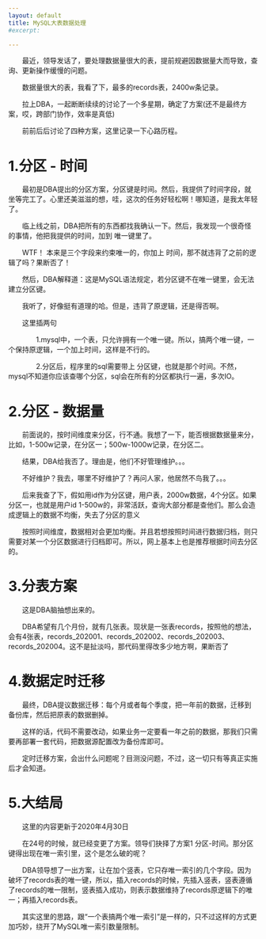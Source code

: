 ```yaml
---
layout: default
title: MySQL大表数据处理
#excerpt: 

---
```


　　最近，领导发话了，要处理数据量很大的表，提前规避因数据量大而导致，查询、更新操作缓慢的问题。

　　数据量很大的表，我看了下，最多的records表，2400w条记录。

　　拉上DBA，一起断断续续的讨论了一个多星期，确定了方案(还不是最终方案，哎，跨部门协作，效率是真低)

　　前前后后讨论了四种方案，这里记录一下心路历程。



# 1.分区 - 时间

　　最初是DBA提出的分区方案，分区键是时间。然后，我提供了时间字段，就坐等完工了。心里还美滋滋的想，哇，这次的任务好轻松啊！哪知道，是我太年轻了。

　　临上线之前，DBA把所有的东西都找我确认一下。然后，我发现一个很奇怪的事情，他把我提供的时间，加到 唯一键里了。

　　WTF！ 本来是三个字段来约束唯一的，你加上 时间，那不就违背了之前的逻辑了吗？果断否了！

　　然后，DBA解释道：这是MySQL语法规定，若分区键不在唯一键里，会无法建立分区键。

　　我听了，好像挺有道理的哈。但是，违背了原逻辑，还是得否啊。

　　这里插两句

　　　　1.mysql中，一个表，只允许拥有一个唯一键。所以，搞两个唯一键，一个保持原逻辑，一个加上时间，这样是不行的。

　　　　2.分区后，程序里的sql需要带上 分区键，也就是那个时间。不然，mysql不知道你应该查哪个分区，sql会在所有的分区都执行一遍，多次IO。



# 2.分区 - 数据量

　　前面说的，按时间维度来分区，行不通。我想了一下，能否根据数据量来分，比如，1-500w记录，在分区一；500w-1000w记录，在分区二。

　　结果，DBA给我否了。理由是，他们不好管理维护。。。

　　不好维护？我去，哪里不好维护了？再问人家，他居然不鸟我了。。。

　　后来我查了下，假如用id作为分区键，用户表，2000w数据，4个分区。如果分区一，也就是用户id 1-500w的，非常活跃，查询大部分都是查他们。那么会造成逻辑上的数据不均衡，失去了分区的意义

　　按照时间维度，数据相对会更加均衡。并且若想按照时间进行数据归档，则只需要对某一个分区数据进行归档即可。所以，网上基本上也是推荐根据时间去分区的。



# 3.分表方案

　　这是DBA脑抽想出来的。

　　DBA希望有几个月份，就有几张表。现状是一张表records，按照他的想法，会有4张表，records_202001、records_202002、records_202003、records_202004。这不是扯淡吗，那代码里得改多少地方啊，果断否了



# 4.数据定时迁移

　　最终，DBA提议数据迁移：每个月或者每个季度，把一年前的数据，迁移到备份库，然后把原表的数据删掉。

　　这样的话，代码不需要改动，如果业务一定要看一年之前的数据，那我们只需要再部署一套代码，把数据源配置改为备份库即可。



　　定时迁移方案，会出什么问题呢？目测没问题，不过，这一切只有等真正实施后才会知道。



# 5.大结局

　　这里的内容更新于2020年4月30日

　　在24号的时候，就已经变更了方案。领导们抉择了方案1  分区-时间。那分区键得出现在唯一索引里，这个是怎么破的呢？

　　DBA领导想了一出方案，让在加个竖表，它只存唯一索引的几个字段。因为破坏了records表的唯一键，所以，插入records的时候，先插入竖表，竖表遵循了records的唯一限制，竖表插入成功，则表示数据维持了records原逻辑下的唯一；再插入records表。

　　其实这里的思路，跟“一个表搞两个唯一索引”是一样的，只不过这样的方式更加巧妙，绕开了MySQL唯一索引数量限制。